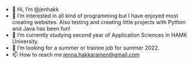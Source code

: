 - 👋 Hi, I’m @jenhakk
- 👀 I’m interested in all kind of programming but I have enjoyed most creating websites. Also testing and creating little projects with Python and Java has been fun!
- 🌱 I’m currently studying second year of Application Sciences in HAMK University.
- 💞️ I’m looking for a summer or trainee job for summer 2022.
- 📫 How to reach me jenna.hakkarainen@gmail.com

<!---
jenhakk/jenhakk is a ✨ special ✨ repository because its `README.md` (this file) appears on your GitHub profile.
You can click the Preview link to take a look at your changes.
--->
